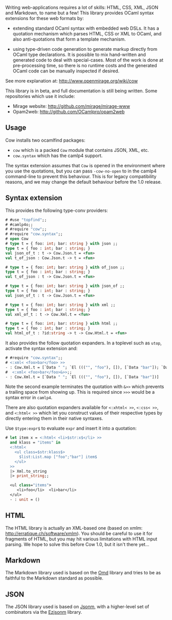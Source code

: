 Writing web-applications requires a lot of skills: HTML, CSS, XML, JSON and
Markdown, to name but a few!  This library provides OCaml syntax extensions for
these web formats by:

* extending standard OCaml syntax with embedded web DSLs. It has a
  quotation mechanism which parses HTML, CSS or XML to OCaml, and
  also anti-quotations that form a template mechanism.

* using type-driven code generation to generate markup directly from
  OCaml type declarations. It is possible to mix hand-written and
  generated code to deal with special-cases.  Most of the work is
  done at pre-processing time, so there is no runtime costs and the
  generated OCaml code can be manually inspected if desired.

See more explanation at: http://www.openmirage.org/wiki/cow

This library is in beta, and full documentation is still being written.
Some repositories which use it include:

* Mirage website: http://github.com/mirage/mirage-www
* Opam2web: http://github.com/OCamlpro/opam2web

Usage
-----

Cow installs two ocamlfind packages:

* `cow` which is a packed `Cow` module that contains JSON, XML, etc.
* `cow.syntax` which has the camlp4 support.

The syntax extension assumes that `Cow` is opened in the environment 
where you use the quotations, but you can pass `-cow-no-open` to in the camlp4
command-line to prevent this behaviour.  This is for legacy compatibility
reasons, and we may change the default behaviour before the 1.0 release.

Syntax extension
----------------

This provides the following type-conv providers:

```ocaml
# #use "topfind";;
# #camlp4o;;
# #require "cow";;
# #require "cow.syntax";;
# open Cow
# type t = { foo: int; bar: string } with json ;;
type t = { foo : int; bar : string; }
val json_of_t : t -> Cow.Json.t = <fun>
val t_of_json : Cow.Json.t -> t = <fun>

# type t = { foo: int; bar: string } with of_json ;;
type t = { foo : int; bar : string; }
val t_of_json : t -> Cow.Json.t = <fun>

# type t = { foo: int; bar: string } with json_of ;;
type t = { foo : int; bar : string; }
val json_of_t : t -> Cow.Json.t = <fun>

# type t = { foo: int; bar: string } with xml ;;
type t = { foo : int; bar : string; }
val xml_of_t : t -> Cow.Xml.t = <fun>

# type t = { foo: int; bar: string } with html ;;
type t = { foo : int; bar : string; }
val html_of_t : ?id:string -> t -> Cow.Html.t = <fun>
```

It also provides the follow quotation expanders. In a toplevel such as 
`utop`, activate the syntax extension and:

```ocaml
# #require "cow.syntax";;
# <:xml< <foo>bar</foo> >>
- : Cow.Xml.t = [`Data " "; `El ((("", "foo"), []), [`Data "bar"]); `Data " "]
#  <:xml< <foo>bar</foo>&>>;;
- : Cow.Xml.t = [`Data " "; `El ((("", "foo"), []), [`Data "bar"])]
```

Note the second example terminates the quotation with `&>>` which prevents a
trailing space from showing up.  This is required since `>>>` would be a syntax
error in `camlp4`.

There are also quotation expanders available for `<:xhtml< >>`, `<:css< >>`,
and `<:html< >>` which let you construct values of their respective types by
directly entering them in their native syntaxes.

Use `$type:expr$` to evaluate `expr` and insert it into a quotation:

```ocaml
# let item x = <:html< <li>$str:x$</li> >>
  and klass = "items" in
  <:html<
    <ul class=$str:klass$>
      $list:List.map ["foo";"bar"] item$
    </ul>
  >>
  |> Xml.to_string
  |> print_string;;

  <ul class="items">
     <li>foo</li>  <li>bar</li> 
  </ul>
  - : unit = ()
```

HTML
----

The HTML library is actually an XML-based one (based on xmlm:
http://erratique.ch/software/xmlm).  You should be careful to use it for
fragments of HTML, but you may hit various limitations with HTML input parsing.
We hope to solve this before Cow 1.0, but it isn't there yet...

Markdown
--------

The Markdown library used is based on the [Omd](https://github.com/pw374/omd)
library and tries to be as faithful to the Markdown standard as possible.

JSON
----

The JSON library used is based on [Jsonm](http://erratique.ch/software/jsonm),
with a higher-level set of combinators via the
[Ezjsonm](https://github.com/samoht/ezjsonm) library.
